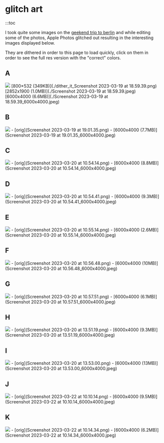 # glitch art

:::toc

I took quite some images on the [geekend trip to berlin](https://emile.space/events/2023/03-geekend-berlin/) and while editing some of the photos, Apple Photos glitched out resulting in the interesting images displayed below.

They are dithered in order to this page to load quickly, click on them in order
to see the full res version with the "correct" colors.

## A

<img style="width=100%" src="./dither_it_Screenshot 2023-03-19 at 18.59.39.png">
[800×532 (349KB)](./dither_it_Screenshot 2023-03-19 at 18.59.39.png)
[2852x1900 (1.0MB)](./Screenshot 2023-03-19 at 18.59.39.jpeg)
[6000x4000 (6.6MB)](./Screenshot 2023-03-19 at 18.59.39_6000x4000.jpeg)

## B

<img style="width=100%" src="./dither_it_Screenshot 2023-03-19 at 19.01.35.png">
- [orig](Screenshot 2023-03-19 at 19.01.35.png)
- [6000x4000 (7.7MB)](Screenshot 2023-03-19 at 19.01.35_6000x4000.jpeg)

## C

<img style="width=100%" src="./dither_it_Screenshot 2023-03-20 at 10.54.14.png">
- [orig](Screenshot 2023-03-20 at 10.54.14.png)
- [6000x4000 (8.8MB)](Screenshot 2023-03-20 at 10.54.14_6000x4000.jpeg)

## D
<img style="width=100%" src="./dither_it_Screenshot 2023-03-20 at 10.54.41.png">
- [orig](Screenshot 2023-03-20 at 10.54.41.png)
- [6000x4000 (9.3MB)](Screenshot 2023-03-20 at 10.54.41_6000x4000.jpeg)

## E

<img style="width=100%" src="./dither_it_Screenshot 2023-03-20 at 10.55.14.png">
- [orig](Screenshot 2023-03-20 at 10.55.14.png)
- [6000x4000 (2.6MB)](Screenshot 2023-03-20 at 10.55.14_6000x4000.jpeg)

## F

<img style="width=100%" src="./dither_it_Screenshot 2023-03-20 at 10.56.48.png">
- [orig](Screenshot 2023-03-20 at 10.56.48.png)
- [6000x4000 (10MB)](Screenshot 2023-03-20 at 10.56.48_6000x4000.jpeg)

## G

<img style="width=100%" src="./dither_it_Screenshot 2023-03-20 at 10.57.51.png">
- [orig](Screenshot 2023-03-20 at 10.57.51.png)
- [6000x4000 (6.1MB)](Screenshot 2023-03-20 at 10.57.51_6000x4000.jpeg)

## H

<img style="width=100%" src="./dither_it_Screenshot 2023-03-20 at 13.51.19.png">
- [orig](Screenshot 2023-03-20 at 13.51.19.png)
- [6000x4000 (9.3MB)](Screenshot 2023-03-20 at 13.51.19_6000x4000.jpeg)

## I

<img style="width=100%" src="./dither_it_Screenshot 2023-03-20 at 13.53.00.png">
- [orig](Screenshot 2023-03-20 at 13.53.00.png)
- [6000x4000 (13MB)](Screenshot 2023-03-20 at 13.53.00_6000x4000.jpeg)

## J

<img style="width=100%" src="./dither_it_Screenshot 2023-03-22 at 10.10.14.png">
- [orig](Screenshot 2023-03-22 at 10.10.14.png)
- [6000x4000 (9.5MB)](Screenshot 2023-03-22 at 10.10.14_6000x4000.jpeg)

## K

<img style="width=100%" src="./dither_it_Screenshot 2023-03-22 at 10.14.34.png">
- [orig](Screenshot 2023-03-22 at 10.14.34.png)
- [6000x4000 (6.2MB)](Screenshot 2023-03-22 at 10.14.34_6000x4000.jpeg)

